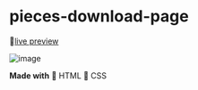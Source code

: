 # pieces-download-page

🔗[live preview](https://deepakydv9315.github.io/pieces-download-page/)

![image](https://user-images.githubusercontent.com/76609302/159430626-76add169-479a-418c-b133-b1233bcd1b1e.png)

**Made with**
🔴 HTML
🔴 CSS
